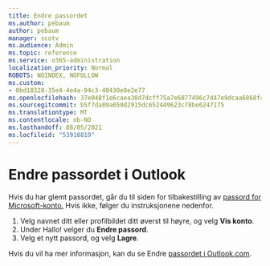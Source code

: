 ```yaml
---
title: Endre passordet
ms.author: pebaum
author: pebaum
manager: scotv
ms.audience: Admin
ms.topic: reference
ms.service: o365-administration
localization_priority: Normal
ROBOTS: NOINDEX, NOFOLLOW
ms.custom:
- 0bd18328-35e4-4e4a-94c3-48430e8e2e77
ms.openlocfilehash: 37e048f1e6caea30d7dcff75a7e6877496c7d47e9dcaa6868f4d0315b5eb0d56
ms.sourcegitcommit: b5f7da89a650d2915dc652449623c78be6247175
ms.translationtype: MT
ms.contentlocale: nb-NO
ms.lasthandoff: 08/05/2021
ms.locfileid: "53918819"
---
```

# <a name="change-your-password-in-outlook"></a>Endre passordet i Outlook

Hvis du har glemt passordet, går du til siden for tilbakestilling av [passord for Microsoft-konto.](https://go.microsoft.com/fwlink/p/?linkid=841909) Hvis ikke, følger du instruksjonene nedenfor.
  
1. Velg navnet ditt eller profilbildet ditt øverst til høyre, og velg **Vis konto**.
2. Under Hallo! velger du **Endre passord**.
3. Velg et nytt passord, og velg **Lagre**.

Hvis du vil ha mer informasjon, kan du se Endre [passordet i Outlook.com](https://support.office.com/article/2138d690-811c-4545-b2f3-e4dbe80c9735.aspx).